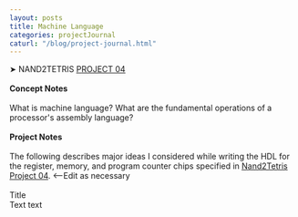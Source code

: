 ```yaml
---
layout: posts
title: Machine Language
categories: projectJournal
caturl: "/blog/project-journal.html"
---
```

➤ NAND2TETRIS <a href="https://github.com/wangzi190/nand2tetris/tree/master/04" target="_blank"><u>P</u>ROJECT 04</a>
<br><br><b>Concept Notes</b>
<br><br>
What is machine language? What are the fundamental operations of a processor's assembly language?
<br><br><b>Project Notes</b>
<br><br>The following describes major ideas I considered while writing the HDL for the register, memory, and program counter chips specified in <a href="https://www.nand2tetris.org/project04" target="_blank"><u>N</u>and2Tetris Project 04</a>. <--Edit as necessary
<br><br>Title
<br>Text text